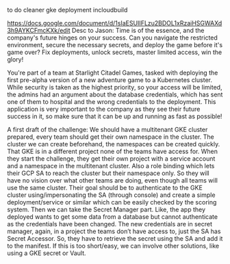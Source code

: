 to do cleaner gke deployment incloudbuild

https://docs.google.com/document/d/1sIaESUIIFLzu2BDOL1xRzaiHSGWAXd3h9AYKCFmcKXk/edit
Desc to Jason:
Time is of the essence, and the company's future hinges on your success. Can you navigate the restricted environment, secure the necessary secrets, and deploy the game before it's game over? Fix deployments, unlock secrets, master limited access, win the glory!

You're part of a team at Starlight Citadel Games, tasked with deploying the first pre-alpha version of a new adventure game to a Kubernetes cluster. While security is taken as the highest priority, so your access will be limited, the admins had an argument about the database credentials, which has sent one of them to hospital and the wrong credentials to the deployment. This application is very important to the company as they see their future success in it, so make sure that it can be up and running as fast as possible!

A first draft of the challenge:
We should have a multitenant GKE cluster prepared, every team should get their own namespace in the cluster. The cluster we can create beforehand, the namespaces can be created quickly. That GKE is in a different project none of the teams have access for.
When they start the challenge, they get their own project with a service account and a namespace in the multitenant cluster. Also a role binding which lets their GCP SA to reach the cluster but their namespace only. So they will have no vision over what other teams are doing, even though all teams will use the same cluster.
Their goal should be to authenticate to the GKE cluster using/impersonating the SA (through console) and create a simple deployment/service or similar which can be easily checked by the scoring system.
Then we can take the Secret Manager part. Like, the app they deployed wants to get some data from a database but cannot authenticate as the credentials have been changed. The new credentials are in secret manager, again, in a project the teams don’t have access to, just the SA has Secret Accessor. 
So, they have to retrieve the secret using the SA and add it to the manifest. If this is too short/easy, we can involve other solutions, like using a GKE secret or Vault.
